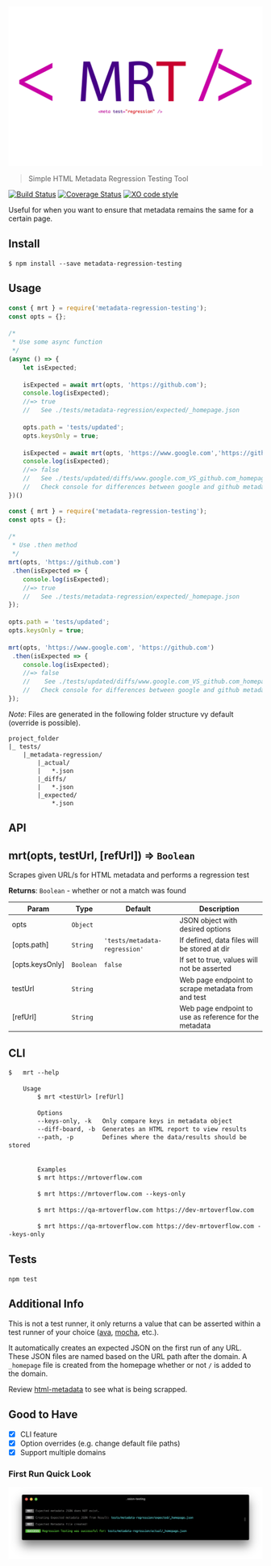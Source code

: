 ![MRT - Metadata Regression Testing](https://raw.githubusercontent.com/dimitriharding/metadata-regression-testing/master/media/logo.png)

> Simple HTML Metadata Regression Testing Tool

[![Build Status](https://travis-ci.org/dimitriharding/metadata-regression-testing.svg?branch=master)](https://travis-ci.org/dimitriharding/metadata-regression-testing)
[![Coverage Status](https://coveralls.io/repos/github/dimitriharding/metadata-regression-testing/badge.svg?branch=master)](https://coveralls.io/github/dimitriharding/metadata-regression-testing?branch=master)
[![XO code style](https://img.shields.io/badge/code_style-XO-5ed9c7.svg)](https://github.com/sindresorhus/xo)


Useful for when you want to ensure that metadata remains the same for a certain page. 


## Install

```
$ npm install --save metadata-regression-testing
```

## Usage

```js
const { mrt } = require('metadata-regression-testing');
const opts = {};

/*
 * Use some async function
 */
(async () => {
    let isExpected;

    isExpected = await mrt(opts, 'https://github.com');
    console.log(isExpected);
    //=> true
    //   See ./tests/metadata-regression/expected/_homepage.json   

    opts.path = 'tests/updated';
    opts.keysOnly = true;
    
    isExpected = await mrt(opts, 'https://www.google.com','https://github.com');
    console.log(isExpected);
    //=> false 
    //   See ./tests/updated/diffs/www.google.com_VS_github.com_homepage.json
    //   Check console for differences between google and github metadata keys (example only)
})()
```

```js
const { mrt } = require('metadata-regression-testing');
const opts = {};

/*
 * Use .then method
 */
mrt(opts, 'https://github.com')
 .then(isExpected => {
    console.log(isExpected);
    //=> true
    //   See ./tests/metadata-regression/expected/_homepage.json
});

opts.path = 'tests/updated';
opts.keysOnly = true;

mrt(opts, 'https://www.google.com', 'https://github.com')
 .then(isExpected => {
    console.log(isExpected);
    //=> false
    //    See ./tests/updated/diffs/www.google.com_VS_github.com_homepage.json
    //   Check console for differences between google and github metadata keys (example only)
});
```

*Note*: Files are generated in the following folder structure vy default (override is possible).
```
project_folder
|_ tests/
    |_metadata-regression/
        |_actual/
        |   *.json
        |_diffs/
        |   *.json
        |_expected/
            *.json
```

## API
<a name="mrt"></a>

## mrt(opts, testUrl, [refUrl]) ⇒ <code>Boolean</code>
Scrapes given URL/s for HTML metadata and performs a regression test

**Returns**: <code>Boolean</code> - whether or not a match was found

| Param | Type | Default | Description |
| --- | --- | --- | --- |
| opts | <code>Object</code> |  | JSON object with desired options |
| [opts.path] | <code>String</code> | <code>&#x27;tests/metadata-regression&#x27;</code> | If defined, data files will be stored at dir |
| [opts.keysOnly] | <code>Boolean</code> | <code>false</code> | If set to true, values will not be asserted |
| testUrl | <code>String</code> |  | Web page endpoint to scrape metadata from and test |
| [refUrl] | <code>String</code> |  | Web page endpoint to use as reference for the metadata |

## CLI
```console
$   mrt --help

    Usage
        $ mrt <testUrl> [refUrl]

        Options
        --keys-only, -k   Only compare keys in metadata object
        --diff-board, -b  Generates an HTML report to view results
        --path, -p        Defines where the data/results should be stored


        Examples
        $ mrt https://mrtoverflow.com
        
        $ mrt https://mrtoverflow.com --keys-only
        
        $ mrt https://qa-mrtoverflow.com https://dev-mrtoverflow.com
        
        $ mrt https://qa-mrtoverflow.com https://dev-mrtoverflow.com --keys-only
```

## Tests

`npm test`

## Additional Info

This is not a test runner, it only returns a value that can be asserted within a test runner of your choice ([ava](https://github.com/avajs/ava), [mocha](https://github.com/mochajs/mocha), etc.). 

It automatically creates an expected JSON on the first run of any URL. These JSON files are named based on the URL path after the domain. A `_homepage` file is created from the homepage whether or not `/` is added to the domain. 

Review [html-metadata](https://github.com/wikimedia/html-metadata) to see what is being scrapped. 

## Good to Have
- [x] CLI feature
- [x] Option overrides (e.g. change default file paths)
- [x] Support multiple domains

### First Run Quick Look
![First Run Terminal Output](https://raw.githubusercontent.com/dimitriharding/metadata-regression-testing/master/media/first_run_mrt.png)
